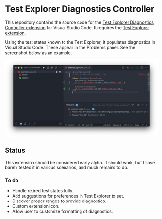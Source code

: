 Test Explorer Diagnostics Controller
====================================

This repository contains the source code for the [Test Explorer Diagnostics Controller extension](https://marketplace.visualstudio.com/items?itemName=emilylilylime.vscode-test-explorer-diagnostics) for Visual Studio Code. It requires the [Test Explorer extension](https://marketplace.visualstudio.com/items?itemName=hbenl.vscode-test-explorer).

Using the test states known to the Test Explorer, it populates diagnostics in Visual Studio Code. These appear in the Problems panel. See the screenshot below as an example.

![](img/screenshot.png)


Status
------

This extension should be considered early alpha. It should work, but I have barely tested it in various scenarios, and much remains to do.


### To do ###

* Handle retired test states fully.
* Add suggestions for preferences in Test Explorer to set.
* Discover proper ranges to provide diagnostics.
* Custom extension icon.
* Allow user to customize formatting of diagnostics.